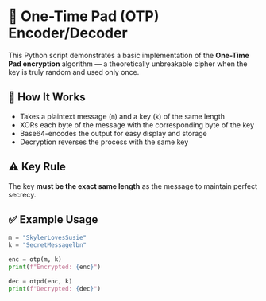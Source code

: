 # 🔐 One-Time Pad (OTP) Encoder/Decoder

This Python script demonstrates a basic implementation of the **One-Time Pad encryption** algorithm — a theoretically unbreakable cipher when the key is truly random and used only once.

## 🧠 How It Works
- Takes a plaintext message (`m`) and a key (`k`) of the same length
- XORs each byte of the message with the corresponding byte of the key
- Base64-encodes the output for easy display and storage
- Decryption reverses the process with the same key

## ⚠️ Key Rule
The key **must be the exact same length** as the message to maintain perfect secrecy.

## ✅ Example Usage
```python
m = "SkylerLovesSusie"
k = "SecretMessagelbn"

enc = otp(m, k)
print(f"Encrypted: {enc}")

dec = otpd(enc, k)
print(f"Decrypted: {dec}")
